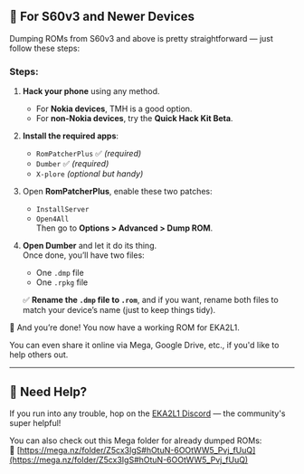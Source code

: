 ## 📱 For S60v3 and Newer Devices

Dumping ROMs from S60v3 and above is pretty straightforward — just follow these steps:

### Steps:

1. **Hack your phone** using any method.
   - For **Nokia devices**, TMH is a good option.
   - For **non-Nokia devices**, try the **Quick Hack Kit Beta**.

2. **Install the required apps**:
   - `RomPatcherPlus` ✅ *(required)*
   - `Dumber` ✅ *(required)*
   - `X-plore` *(optional but handy)*

3. Open **RomPatcherPlus**, enable these two patches:
   - `InstallServer`
   - `Open4All`  
   Then go to **Options > Advanced > Dump ROM**.

4. **Open Dumber** and let it do its thing.  
   Once done, you’ll have two files:
   - One `.dmp` file
   - One `.rpkg` file  

   ✅ **Rename the `.dmp` file to `.rom`**, and if you want, rename both files to match your device’s name (just to keep things tidy).

🎉 And you’re done! You now have a working ROM for EKA2L1.

You can even share it online via Mega, Google Drive, etc., if you'd like to help others out.

---

## 💬 Need Help?

If you run into any trouble, hop on the [EKA2L1 Discord](https://discord.gg/SbaG2hca89) — the community's super helpful!

You can also check out this Mega folder for already dumped ROMs:  
📁 [https://mega.nz/folder/Z5cx3IgS#hOtuN-6OOtWW5_Pvj_fUuQ](https://mega.nz/folder/Z5cx3IgS#hOtuN-6OOtWW5_Pvj_fUuQ)
